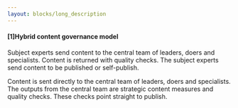 ```yaml
---
layout: blocks/long_description
---
```

#### [1]Hybrid content governance model

Subject experts send content to the central team of leaders, doers and specialists. Content is returned with quality checks. The subject experts send content to be published or self-publish.

Content is sent directly to the central team of leaders, doers and specialists. The outputs from the central team are strategic content measures and quality checks. These checks point straight to publish.


